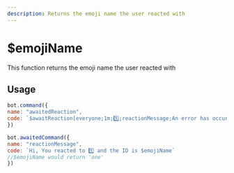 ```yaml
---
description: Returns the emoji name the user reacted with
---
```


# $emojiName

This function returns the emoji name the user reacted with

## Usage

```javascript
bot.command({
name: "awaitedReaction",
code: `$awaitReaction[everyone;1m;1️⃣;reactionMessage;An error has occured`
})

bot.awaitedCommand({
name: "reactionMessage",
code: `Hi, You reacted to 1️⃣ and the ID is $emojiName`
//$emojiName would return 'one'
})
```

